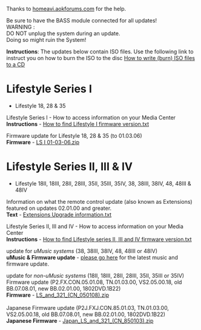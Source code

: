 Thanks to <a href="http://homeavi.aokforums.com/">homeavi.aokforums.com</a> for the help.

Be sure to have the BASS module connected for all updates!</br>
WARNING :</br>
DO NOT unplug the system during an update.</br>
Doing so might ruin the System!</br>

<b>Instructions</b>: The updates below contain ISO files. Use the following link to instruct you on how to burn the ISO to the disc <a href="https://www.petri.com/how_to_write_iso_files_to_cd">How to write (burn) ISO files to a CD</a>

# Lifestyle Series I
- Lifestyle 18, 28 & 35

Lifestyle Series I - How to access information on your Media Center</br>
<b>Instructions</b> - <a href="https://raw.githubusercontent.com/bosefirmware/cd-updates/master/dvd-systems/lifestyle-updates/firmware%20display%20procedure-Lifestyle%20I.txt">How to find Lifestyle I firmware version.txt</a>

Firmware update for Lifestyle 18, 28 & 35 (to 01.03.06)</br>
<b>Firmware</b> - <a href="https://github.com/bosefirmware/cd-updates/blob/master/dvd-systems/lifestyle-updates/LS%20I%20(01-03-06).zip?raw=true">LS I 01-03-06.zip</a>

# Lifestyle Series II, III & IV 
- Lifestyle 18II, 18III, 28II, 28III, 35II, 35III, 35IV, 38, 38III, 38IV, 48, 48III & 48IV

Information on what the remote control update (also known as Extensions) featured on updates 02.01.00 and greater.</br>
<b>Text</b> - <a href="https://raw.githubusercontent.com/bosefirmware/cd-updates/master/dvd-systems/lifestyle-updates/Firmware-2005%2002.01.00%20Extensions%20Upgrade%20information.txt">Extensions Upgrade information.txt</a>

Lifestyle Series II, III and IV - How to access information on your Media Center</br>
<b>Instructions</b> - <a href="https://raw.githubusercontent.com/bosefirmware/cd-updates/master/dvd-systems/lifestyle-updates/firmware%20display%20procedure-Lifestyle%20II-IV.txt">How to find Lifestyle series II, III and IV firmware version.txt</a>

update for _uMusic systems_ (38, 38III, 38IV, 48, 48III or 48IV)</br>
<b>uMusic & Firmware update</b> - <a href="https://github.com/bosefirmware/cd-updates/tree/master/dvd-systems/uMusic-updates">please go here<a/> for the latest music and firmware update.

update for _non-uMusic systems_ (18II, 18III, 28II, 28III, 35II, 35III or 35IV)</br>
Firmware update (P2.FX.CON.05.01.08, TN.01.03.00, VS2.05.00.18, old BB.07.08.01, new BB.02.01.00, 1802DVD.1B22)</br>
<b>Firmware</b> - <a href="https://github.com/bosefirmware/cd-updates/raw/master/dvd-systems/lifestyle-updates/LS_and_321_(CN_050108).zip">LS_and_321_(CN_050108).zip</a></br></br>
Japanese Firmware update (P2J.FXJ.CON.85.01.03, TN.01.03.00, VS2.05.00.18, old BB.07.08.01, new BB.02.01.00, 1802DVD.1B22)</br>
<b>Japanese Firmware</b> - <a href="https://github.com/bosefirmware/cd-updates/raw/master/dvd-systems/lifestyle-updates/Japan_LS_and_321_(CN_850103).zip">Japan_LS_and_321_(CN_850103).zip</a>
